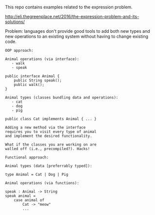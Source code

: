 This repo contains examples related to the expression problem.

http://eli.thegreenplace.net/2016/the-expression-problem-and-its-solutions/

Problem: languages don't provide good tools to add both new types and new
operations to an existing system without having to change existing code.

```
OOP approach:

Animal operations (via interface):
   - walk
   - speak

public interface Animal {
    public String speak();
    public walk();
}

Animal types (classes bundling data and operations):
   - cat
   - dog
   - pig

public class Cat implements Animal { ... }

Adding a new method via the interface
requires you to visit every type of animal
and implement the desired functionality.

What if the classes you are working on are
walled off (i.e., precompiled?). Hacks!

Functional approach:

Animal types (data [preferrably typed]):

type Animal = Cat | Dog | Pig

Animal operations (via functions):

speak : Animal -> String
speak animal =
    case animal of
        Cat -> "meow"
        ...
```
